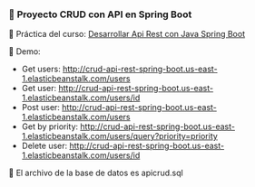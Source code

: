### 🌟 **Proyecto CRUD con API en Spring Boot**

🔔 Práctica del curso: [Desarrollar Api Rest con Java Spring Boot](https://www.youtube.com/watch?v=vTu2HQrXtyw&t=86s&ab_channel=DATACLOUDER)

🔔 Demo:
- Get users: http://crud-api-rest-spring-boot.us-east-1.elasticbeanstalk.com/users
- Get user: http://crud-api-rest-spring-boot.us-east-1.elasticbeanstalk.com/users/id
- Post user: http://crud-api-rest-spring-boot.us-east-1.elasticbeanstalk.com/users
- Get by priority: http://crud-api-rest-spring-boot.us-east-1.elasticbeanstalk.com/users/query?priority=priority
- Delete user: http://crud-api-rest-spring-boot.us-east-1.elasticbeanstalk.com/users/id

🔔 El archivo de la base de datos es apicrud.sql